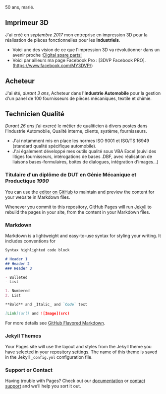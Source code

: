 50 ans, marié.



## Imprimeur 3D

J'ai créé en _septembre 2017_ mon entreprise en impression 3D pour la réalisation de pièces fonctionnelles pour les **Industriels**.
- Voici une des vision de ce que l'impression 3D va révolutionner dans un avenir proche :[Digital spare parts!](https://www.youtube.com/watch?v=2G4cmHl1nuw)
- Voici par ailleurs ma page Facebook Pro : [3DVP Facebook PRO].(https://www.facebook.com/MY3DVP/)

## Acheteur

J'ai été, _durant 3 ans_, Acheteur dans l'**Industrie Automobile** pour la gestion d'un panel de 100 fournisseurs de pièces mécaniques, textile et chimie.


## Technicien Qualité
_Durant 26 ans_ j'ai exercé le métier de qualiticien à divers postes dans l'Industrie Automobile, Qualité interne, clients, système, fournisseurs. 
- J'ai notamment mis en place les normes ISO 9001 et ISO/TS 16949 (standard qualité spécifique automobile).
- J'ai également développé mes outils qualité sous VBA Excel (suivi des litiges fournisseurs, intérogations de bases .DBF, avec réalisation de liaisons bases-formulaires, boites de dialogues, intégration d'images...)

### Titulaire d'un diplôme de DUT en Génie Mécanique et Productique _1990_




You can use the [editor on GitHub](https://github.com/pv3Dfromtours/Hello-world/edit/master/README.md) to maintain and preview the content for your website in Markdown files.

Whenever you commit to this repository, GitHub Pages will run [Jekyll](https://jekyllrb.com/) to rebuild the pages in your site, from the content in your Markdown files.

### Markdown

Markdown is a lightweight and easy-to-use syntax for styling your writing. It includes conventions for

```markdown
Syntax highlighted code block

# Header 1
## Header 2
### Header 3

- Bulleted
- List

1. Numbered
2. List

**Bold** and _Italic_ and `Code` text

[Link](url) and ![Image](src)
```

For more details see [GitHub Flavored Markdown](https://guides.github.com/features/mastering-markdown/).

### Jekyll Themes

Your Pages site will use the layout and styles from the Jekyll theme you have selected in your [repository settings](https://github.com/pv3Dfromtours/Hello-world/settings). The name of this theme is saved in the Jekyll `_config.yml` configuration file.

### Support or Contact

Having trouble with Pages? Check out our [documentation](https://help.github.com/categories/github-pages-basics/) or [contact support](https://github.com/contact) and we’ll help you sort it out.

